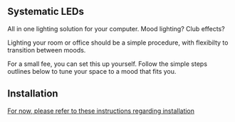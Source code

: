 ## Systematic LEDs

All in one lighting solution for your computer. Mood lighting? Club effects?

Lighting your room or office should be a simple procedure, with flexibilty to transition between moods. 

For a small fee, you can set this up yourself. Follow the simple steps outlines below to tune your space to a mood that fits you.

## Installation

[For now, please refer to these instructions regarding installation](https://github.com/scottlawsonbc/audio-reactive-led-strip)
